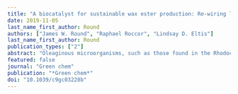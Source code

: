 ```yaml
---
title: "A biocatalyst for sustainable wax ester production: Re-wiring lipid accumulation in rhodococcus to yield high-value oleochemicals"
date: 2019-11-05
last_name_first_author: Round
authors: ["James W. Round", "Raphael Roccor", "Lindsay D. Eltis"]
last_name_first_author: Round
publication_types: ["2"]
abstract: "Oleaginous microorganisms, such as those found in the Rhodococcus genus, have considerable potential for the sustainable prodn. of lipid-based chems. Herein, we rewired lipid accumulation in Rhodococcus jostii RHA1 to create an industrially viable biocatalyst for the prodn. of high-value wax esters (WEs). To efficiently manipulate these non-model bacteria, we first expanded the genetic tools available in rhodococci, creating pSYN, an integrative, modular expression vector. We employed this vector to screen predicted promoters, creating a library of strong constitutive promoters. RHA1 strains with a chromosomal insertion of fcrA, encoding a fatty acyl-CoA reductase, under the control of constitutive promoters accumulated WEs. We next screened wax synthases, identifying WS2 of Marinobacter hydrocarbonoclasticus DSM 8798 as the most effective at increasing WE levels in RHA1. Cassettes for the coexpression of chromosomally integrated fcrA and ws2 were created and transformed into RHA1, yielding a biocatalyst that, when grown in flasks, accumulated WEs to greater than 15% CDW, at yields of 0.05 g per g glucose, while maintaining 80% of the specific growth rate of WT. The accumulated WEs were 29 to 38 carbon atoms in length, of which 75% were unsatd., with a ∼2 : 1 mix of mono- and diunsatd. species. In fed-batch fermns., the biocatalyst produced WEs with a titer, rate, and yield of approx. 5 g L-1, 1 g L-1 day-1, and 0.025 g per g glucose, resp. Overall, these results highlight the potential of Rhodococcus for the sustainable prodn. of high-value unsatd. WEs, and facilitate the development of this genus for biocatalytic applications. [on SciFinder(R)]"
featured: false
journal: "Green chem"
publication: "*Green chem*"
doi: "10.1039/c9gc03228b"
---
```


